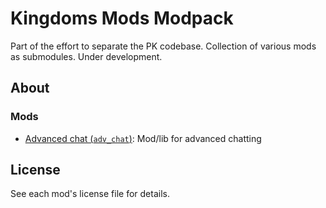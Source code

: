 # Kingdoms Mods Modpack

Part of the effort to separate the PK codebase. Collection of various mods as submodules. Under development.

## About

### Mods

* [Advanced chat (`adv_chat`)](https://github.com/appgurueu/adv_chat): Mod/lib for advanced chatting

## License

See each mod's license file for details.
